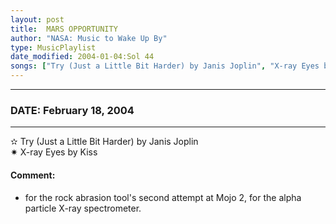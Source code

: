 ```yaml
---
layout: post
title:  MARS OPPORTUNITY
author: "NASA: Music to Wake Up By"
type: MusicPlaylist
date_modified: 2004-01-04:Sol 44
songs: ["Try (Just a Little Bit Harder) by Janis Joplin", "X-ray Eyes by Kiss"]
---
```


----
### DATE: February 18, 2004
----
✫ Try (Just a Little Bit Harder) by Janis Joplin  &nbsp;<br />
✷ X-ray Eyes by Kiss

#### Comment:
* for the rock abrasion tool's second attempt at Mojo 2,
for the alpha particle X-ray spectrometer.



<br/>
<center>
	<a target="_blank"
	   href="https://twitter.com/intent/tweet?hashtags=Space,NASA,Playlist,NASAWakeupCalls,SpaceProgram&text={{ page.author}}, '{{ page.songs.first }}' {{ page.title }}, {{ page.date | date: '%B %d, %Y' }}. {{ site.url }}{{ page.url }}&via=nasawakeupcalls"><i class="fab fa-twitter" alt="Tweet this page" style="font-size: 1.3em;"></i></a>
	&nbsp; 	<i class="fas fa-user-astronaut" style="font-size: 1.5em;"></i> &nbsp;
    <a id="custom_amazon_link"
       type="amzn" search="#"
       category="popular music">
    <i class="fab fa-amazon" style="font-size: 1.3em;"></i></a>
</center>

<!-- Randomly resolve an individual entry from a song array -->
<script src="/assets/javascript/seedrandom.min.js"></script>
<script>
  var wake_me_up = ["Try (Just a Little Bit Harder) by Janis Joplin", "X-ray Eyes by Kiss"];
  var prng = new Math.seedrandom();
  function randomSong() {
    song = wake_me_up[Math.floor(Math.random() * wake_me_up.length)];
    var amazon_link = document.getElementById("custom_amazon_link");
    amazon_link.setAttribute("search", song);
  }
  window.onload = randomSong();
</script>
